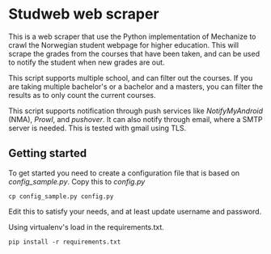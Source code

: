# Studweb web scraper
This is a web scraper that use the Python implementation of Mechanize to
crawl the Norwegian student webpage for higher education. This will
scrape the grades from the courses that have been taken, and can be used
to notify the student when new grades are out.

This script supports multiple school, and can filter out the courses.
If you are taking multiple bachelor's or a bachelor and a masters,
you can filter the results as to only count the current courses.

This script supports notification through push services like
*NotifyMyAndroid* (NMA), *Prowl*, and *pushover*. It can also notify
through email, where a SMTP server is needed. This is tested with gmail
using TLS.

## Getting started
To get started you need to create a configuration file that is
based on *config_sample.py*.
Copy this to *config.py*
```
cp config_sample.py config.py
```
Edit this to satisfy your needs, and at least update username and password.

Using virtualenv's load in the requirements.txt.
```
pip install -r requirements.txt
```
